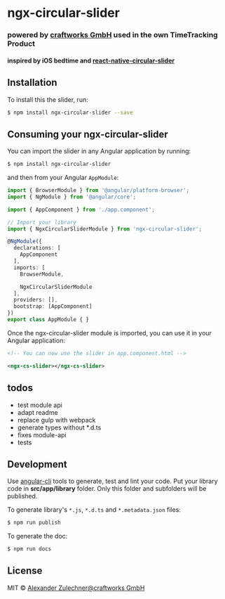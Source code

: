 # ngx-circular-slider
### powered by [craftworks GmbH](https://craftworks.at) used in the own TimeTracking Product
#### inspired by iOS bedtime and [react-native-circular-slider](https://github.com/bgryszko/react-native-circular-slider)
## Installation

To install this the slider, run:

```bash
$ npm install ngx-circular-slider --save
```

## Consuming your ngx-circular-slider

You can import the slider in any Angular application by running:

```bash
$ npm install ngx-circular-slider
```

and then from your Angular `AppModule`:

```typescript
import { BrowserModule } from '@angular/platform-browser';
import { NgModule } from '@angular/core';

import { AppComponent } from './app.component';

// Import your library
import { NgxCircularSliderModule } from 'ngx-circular-slider';

@NgModule({
  declarations: [
    AppComponent
  ],
  imports: [
    BrowserModule,

    NgxCircularSliderModule
  ],
  providers: [],
  bootstrap: [AppComponent]
})
export class AppModule { }
```

Once the ngx-circular-slider module is imported, you can use it in your Angular application:

```xml
<!-- You can now use the slider in app.component.html -->

<ngx-cs-slider></ngx-cs-slider>
```

## todos
* test module api
* adapt readme
* replace gulp with webpack
* generate types without *.d.ts
* fixes module-api
* tests

## Development

Use [angular-cli](https://github.com/angular/angular-cli) tools to generate, test and lint your code.
Put your library code in **src/app/library** folder. Only this folder and subfolders will be published.

To generate library's `*.js`, `*.d.ts` and `*.metadata.json` files:
```bash
$ npm run publish
```

To generate the doc:
```bash
$ npm run docs
```

## License

MIT © [Alexander Zulechner@craftworks GmbH](alexander.zulechner@craftworks.at)
